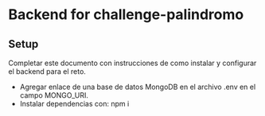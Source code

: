 # Backend for challenge-palindromo

## Setup

Completar este documento con instrucciones de como instalar y configurar el backend para el reto.
- Agregar enlace de una base de datos MongoDB en el archivo .env en el campo MONGO_URI.
- Instalar dependencias con: npm i
